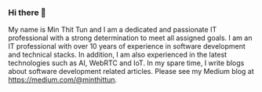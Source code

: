 ### Hi there 👋

My name is Min Thit Tun and I am a dedicated and passionate IT professional with a strong determination to meet all assigned goals. I am an IT professional with over 10 years of experience in software development and technical stacks. In addition, I am also experienced in the latest technologies such as AI, WebRTC and IoT. In my spare time, I write blogs about software development related articles. Please see my Medium blog at
https://medium.com/@minthittun.
<!--
**minthittun/minthittun** is a ✨ _special_ ✨ repository because its `README.md` (this file) appears on your GitHub profile.

Here are some ideas to get you started:

- 🔭 I’m currently working on ...
- 🌱 I’m currently learning ...
- 👯 I’m looking to collaborate on ...
- 🤔 I’m looking for help with ...
- 💬 Ask me about ...
- 📫 How to reach me: ...
- 😄 Pronouns: ...
- ⚡ Fun fact: ...
-->
